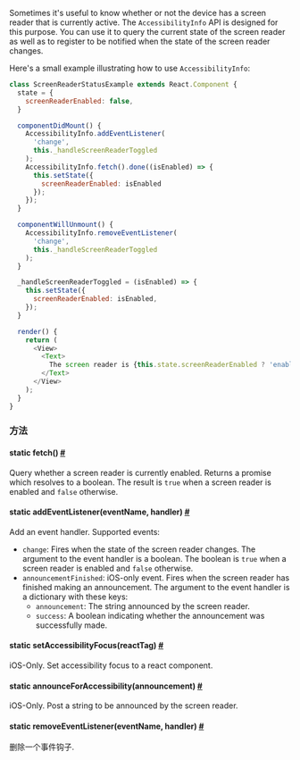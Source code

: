 Sometimes it's useful to know whether or not the device has a screen reader that is currently active. The `AccessibilityInfo` API is designed for this purpose. You can use it to query the current state of the screen reader as well as to register to be notified when the state of the screen reader changes.

Here's a small example illustrating how to use `AccessibilityInfo`:

```js
class ScreenReaderStatusExample extends React.Component {
  state = {
    screenReaderEnabled: false,
  }

  componentDidMount() {
    AccessibilityInfo.addEventListener(
      'change',
      this._handleScreenReaderToggled
    );
    AccessibilityInfo.fetch().done((isEnabled) => {
      this.setState({
        screenReaderEnabled: isEnabled
      });
    });
  }

  componentWillUnmount() {
    AccessibilityInfo.removeEventListener(
      'change',
      this._handleScreenReaderToggled
    );
  }

  _handleScreenReaderToggled = (isEnabled) => {
    this.setState({
      screenReaderEnabled: isEnabled,
    });
  }

  render() {
    return (
      <View>
        <Text>
          The screen reader is {this.state.screenReaderEnabled ? 'enabled' : 'disabled'}.
        </Text>
      </View>
    );
  }
}
```

### 方法

<div class="props">
    <div class="prop"><h4 class="methodTitle"><a class="anchor" name="fetch"></a><span class="methodType">static </span>fetch<span
            class="methodType">()</span> <a class="hash-link" href="#fetch">#</a></h4>
        <div><p>Query whether a screen reader is currently enabled. Returns a promise which
            resolves to a boolean. The result is <code>true</code> when a screen reader is enabled
            and <code>false</code> otherwise.</p></div>
    </div>
    <div class="prop"><h4 class="methodTitle"><a class="anchor" name="addeventlistener"></a><span class="methodType">static </span>addEventListener<span
            class="methodType">(eventName, handler)</span> <a class="hash-link"
                                                              href="#addeventlistener">#</a>
    </h4>
        <div><p>Add an event handler. Supported events:</p>
            <ul>
                <li><code>change</code>: Fires when the state of the screen reader changes. The argument
                    to the event handler is a boolean. The boolean is <code>true</code> when a screen
                    reader is enabled and <code>false</code> otherwise.
                </li>
                <li><code>announcementFinished</code>: iOS-only event. Fires when the screen reader has
                    finished making an announcement. The argument to the event handler is a dictionary
                    with these keys:
                    <ul>
                        <li><code>announcement</code>: The string announced by the screen reader.</li>
                        <li><code>success</code>: A boolean indicating whether the announcement was successfully made.
                        </li>
                    </ul>
                </li>
            </ul>
        </div>
    </div>
    <div class="prop"><h4 class="methodTitle"><a class="anchor" name="setaccessibilityfocus"></a><span
            class="methodType">static </span>setAccessibilityFocus<span class="methodType">(reactTag)</span> <a
            class="hash-link" href="#setaccessibilityfocus">#</a></h4>
        <div><p>iOS-Only. Set accessibility focus to a react component.</p></div>
    </div>
    <div class="prop"><h4 class="methodTitle"><a class="anchor" name="announceforaccessibility"></a><span
            class="methodType">static </span>announceForAccessibility<span class="methodType">(announcement)</span> <a
            class="hash-link" href="#announceforaccessibility">#</a></h4>
        <div><p>iOS-Only. Post a string to be announced by the screen reader.</p></div>
    </div>
    <div class="prop"><h4 class="methodTitle"><a class="anchor" name="removeeventlistener"></a><span class="methodType">static </span>removeEventListener<span
            class="methodType">(eventName, handler)</span> <a class="hash-link"
                                                              href="#removeeventlistener">#</a>
    </h4>
        <div><p>删除一个事件钩子.</p></div>
    </div>
</div>
